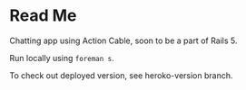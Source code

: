 # Read Me

Chatting app using Action Cable, soon to be a part of Rails 5. 

Run locally using `foreman s`. 

To check out deployed version, see heroko-version branch. 


